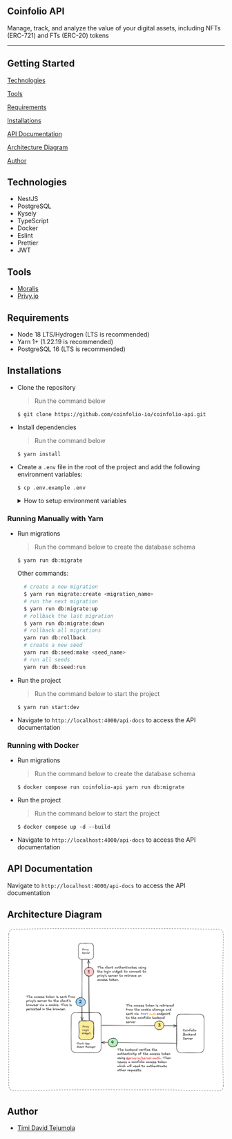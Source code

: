 ## Coinfolio API
Manage, track, and analyze the value of your digital assets, including NFTs (ERC-721) and FTs (ERC-20) tokens

---
## Getting Started

[Technologies](#technologies)

[Tools](#tools)

[Requirements](#requirements)

[Installations](#installations)

[API Documentation](#api-documentation)

[Architecture Diagram](#architecture-diagram)

[Author](#author)

## Technologies

- NestJS
- PostgreSQL
- Kysely
- TypeScript
- Docker
- Eslint
- Prettier
- JWT

## Tools
- [Moralis](https://developers.moralis.com/)
- [Privy.io](https://www.privy.io/)


## Requirements

- Node 18 LTS/Hydrogen (LTS is recommended)
- Yarn 1+ (1.22.19 is recommended)
- PostgreSQL 16 (LTS is recommended)


## Installations

- Clone the repository
  > Run the command below
  ```shell
  $ git clone https://github.com/coinfolio-io/coinfolio-api.git
  ```

- Install dependencies
  > Run the command below
  ```shell
  $ yarn install
  ```

- Create a `.env` file in the root of the project and add the following environment variables:
  ```shell
  $ cp .env.example .env
  ```
  <details>
    <summary>How to setup environment variables</summary>

    Below are the environment variables required for the project along with links to setup instructions for each service.

    ### Database Setup
    - `DB_HOST=localhost`
    - `DB_PORT=5432`
    - `DB_NAME=coinfolio`
    - `DB_USER=postgres`
    - `DB_PASSWORD=postgres`

    [Database Setup Guide](https://www.postgresql.org/download/)

    ### Moralis API Setup
    - `MORALIS_API_KEY=your-api-key-here`

    [Moralis Setup Guide](https://moralis.io/)

    ### JWT Configuration
    - `JWT_SECRET=your-jwt-secret`
    - `JWT_EXPIRES_IN=7d`
    - `JWT_ISSUER=coinfolio`
    - `JWT_AUDIENCE=coinfolio`

    [JWT Setup Guide](https://jwt.io/)

    ### Privy API Setup
    - `PRIVY_APP_ID=your-privy-app-id`
    - `PRIVY_APP_SECRET=your-privy-app-secret`

    [Privy Setup Guide](https://privy.io/)

    ### Redis Setup
    - `REDIS_HOST=localhost`
    - `REDIS_PORT=6379`

    [Redis Setup Guide](https://redis.io/docs/latest/operate/oss_and_stack/install/install-redis/)

  </details>

### Running Manually with Yarn
- Run migrations
  > Run the command below to create the database schema
  ```shell
  $ yarn run db:migrate
  ```
  Other commands:
    ```bash
      # create a new migration
      $ yarn run migrate:create <migration_name>
      # run the next migration
      $ yarn run db:migrate:up
      # rollback the last migration
      $ yarn run db:migrate:down
      # rollback all migrations
      yarn run db:rollback
      # create a new seed
      yarn run db:seed:make <seed_name>
      # run all seeds
      yarn run db:seed:run
    ```

- Run the project
  > Run the command below to start the project
  ```shell
  $ yarn run start:dev
  ```

- Navigate to `http://localhost:4000/api-docs` to access the API documentation


### Running with Docker

- Run migrations
  > Run the command below to create the database schema
  ```shell
  $ docker compose run coinfolio-api yarn run db:migrate
  ```

- Run the project
  > Run the command below to start the project
  ```shell
  $ docker compose up -d --build
  ```

- Navigate to `http://localhost:4000/api-docs` to access the API documentation


## API Documentation
Navigate to `http://localhost:4000/api-docs` to access the API documentation

## Architecture Diagram
![Logo](./docs/auth-architecture-image.png)


## Author
- [Timi David Tejumola](https://linkedin.com/in/timitejumola)
